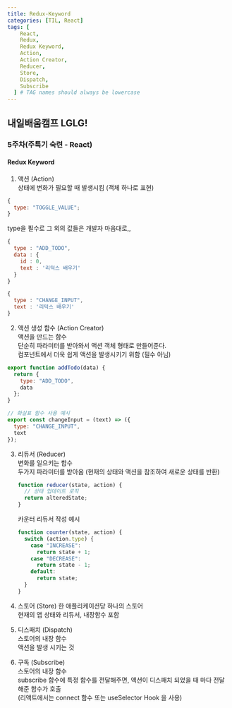 ```yaml
---
title: Redux-Keyword
categories: [TIL, React]
tags: [
    React,
    Redux,
    Redux Keyword,
    Action,
    Action Creator,
    Reducer,
    Store,
    Dispatch,
    Subscribe
  ] # TAG names should always be lowercase
---
```


## 내일배움캠프 LGLG!

### 5주차(주특기 숙련 - React)

#### **Redux Keyword**

1. 액션 (Action)<br>
   상태에 변화가 필요할 때 발생시킴 (객체 하나로 표현)

```js
{
  type: "TOGGLE_VALUE";
}
```

type을 필수로 그 외의 값들은 개발자 마음대로,,

```js
{
  type : "ADD_TODO",
  data : {
    id : 0,
    text : '리덕스 배우기'
  }
}
```

```js
{
  type : "CHANGE_INPUT",
  text : '리덕스 배우기'
}
```

2. 액션 생성 함수 (Action Creator)<br>
   액션을 만드는 함수<br>
   단순히 파라미터를 받아와서 액션 객체 형태로 만들어준다.<br>
   컴포넌트에서 더욱 쉽게 액션을 발생시키기 위함 (필수 아님)

```js
export function addTodo(data) {
  return {
    type: "ADD_TODO",
    data
  };
}

// 화살표 함수 사용 예시
export const changeInput = (text) => ({
  type: "CHANGE_INPUT",
  text
});
```

3. 리듀서 (Reducer)<br>
   변화를 일으키는 함수<br>
   두가지 파라미터를 받아옴 (현재의 상태와 액션을 참조하여 새로운 상태를 반환)

   ```js
   function reducer(state, action) {
     // 상태 업데이트 로직
     return alteredState;
   }
   ```

   카운터 리듀서 작성 예시

   ```js
   function counter(state, action) {
     switch (action.type) {
       case "INCREASE":
         return state + 1;
       case "DECREASE":
         return state - 1;
       default:
         return state;
     }
   }
   ```

4. 스토어 (Store)
   한 애플리케이션당 하나의 스토어<br>
   현재의 앱 상태와 리듀서, 내장함수 포함

5. 디스패치 (Dispatch)<br>
   스토어의 내장 함수<br>
   액션을 발생 시키는 것

6. 구독 (Subscribe)<br>
   스토어의 내장 함수<br>
   subscribe 함수에 특정 함수를 전달해주면, 액션이 디스패치 되었을 때 마다 전달해준 함수가 호출<br>
   (리액트에서는 connect 함수 또는 useSelector Hook 을 사용)
